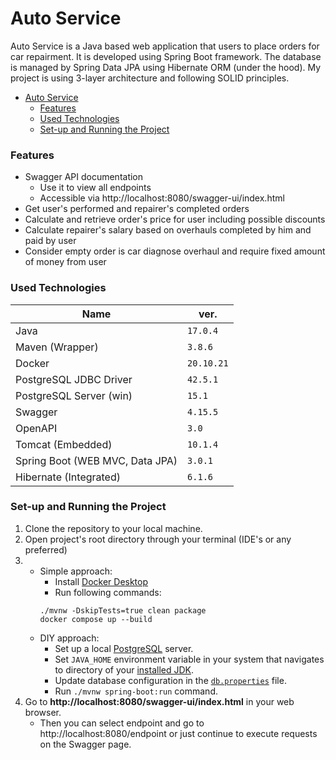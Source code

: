 # Auto Service

Auto Service is a Java based web application that users to place orders for car repairment. It is developed using Spring Boot framework. The database is managed by Spring Data JPA using Hibernate ORM (under the hood). My project is using 3-layer architecture and following SOLID principles.

<!-- TOC -->
* [Auto Service](#auto-service)
    * [Features](#features)
    * [Used Technologies](#used-technologies)
    * [Set-up and Running the Project](#set-up-and-running-the-project)
<!-- TOC -->

### Features

- Swagger API documentation
  - Use it to view all endpoints
  - Accessible via http://localhost:8080/swagger-ui/index.html
- Get user's performed and repairer's completed orders
- Calculate and retrieve order's price for user including possible discounts
- Calculate repairer's salary based on overhauls completed by him and paid by user
- Consider empty order is car diagnose overhaul and require fixed amount of money from user

### Used Technologies

| Name                            | ver.        |
|---------------------------------|-------------|
| Java                            | `17.0.4`    |
| Maven (Wrapper)                 | `3.8.6`     |
| Docker                          | `20.10.21`  |
| PostgreSQL JDBC Driver          | `42.5.1`    |
| PostgreSQL Server (win)         | `15.1`      |
| Swagger                         | `4.15.5`    |
| OpenAPI                         | `3.0`       |
| Tomcat (Embedded)               | `10.1.4`    |
| Spring Boot (WEB MVC, Data JPA) | `3.0.1`     |
| Hibernate (Integrated)          | `6.1.6`     |

### Set-up and Running the Project

1. Clone the repository to your local machine.
2. Open project's root directory through your terminal (IDE's or any preferred)
3. 
   - Simple approach:
     - Install [Docker Desktop](https://www.docker.com/products/docker-desktop/)
     - Run following commands: 
     ```
     ./mvnw -DskipTests=true clean package
     docker compose up --build
     ```
   - DIY approach:
     - Set up a local [PostgreSQL](https://www.postgresql.org/download/) server.
     - Set `JAVA_HOME` environment variable in your system that navigates to directory of your [installed JDK](https://www.oracle.com/java/technologies/javase/jdk17-archive-downloads.html).
     - Update database configuration in the [`db.properties`](https://github.com/sequencerr/my-autoservice-app/blob/main/src/main/resources/application.properties#L2) file.
     - Run `./mvnw spring-boot:run` command.
4. Go to **http://localhost:8080/swagger-ui/index.html** in your web browser.
   - Then you can select endpoint and go to http://localhost:8080/endpoint or just continue to execute requests on the Swagger page.
